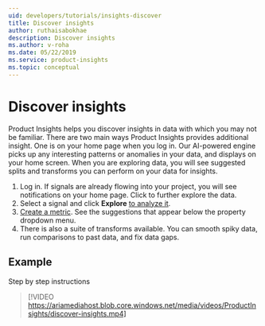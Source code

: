 ```yaml
---
uid: developers/tutorials/insights-discover
title: Discover insights
author: ruthaisabokhae
description: Discover insights
ms.author: v-roha
ms.date: 05/22/2019
ms.service: product-insights
ms.topic: conceptual
---
```

# Discover insights

Product Insights helps you discover insights in data with which you may not be familiar. There are two main ways Product Insights provides additional insight. One is on your home page when you log in. Our AI-powered engine picks up any interesting patterns or anomalies in your data, and displays on your home screen. When you are exploring data, you will see suggested splits and transforms you can perform on your data for insights. 

1. Log in. If signals are already flowing into your project, you will see notifications on your home page. Click to further explore the data. 
1. Select a signal and click **Explore** [to analyze it](../quick-starts/1_view-signals). 
1. [Create a metric](../quick-starts/2_create-own-metric). See the suggestions that appear below the property dropdown menu. 
1. There is also a suite of transforms available. You can smooth spiky data, run comparisons to past data, and fix data gaps. 

## Example

Step by step instructions

> [!VIDEO https://ariamediahost.blob.core.windows.net/media/videos/ProductInsights/discover-insights.mp4]
